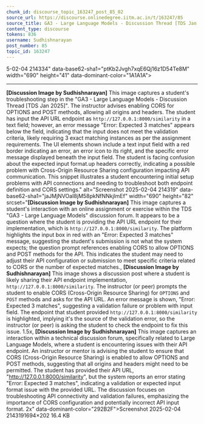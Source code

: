 ```yaml
---
chunk_id: discourse_topic_163247_post_85_02
source_url: https://discourse.onlinedegree.iitm.ac.in/t/163247/85
source_title: GA3 - Large Language Models - Discussion Thread [TDS Jan 2025]
content_type: discourse
tokens: 836
username: Sudhishnarayan
post_number: 85
topic_id: 163247
---
```


5-02-04 214334" data-base62-sha1="ptKb2Jvgh7xqE6Qj16z1D54Te8M" width="690" height="41" data-dominant-color="1A1A1A">

---

**[Discussion Image by Sudhishnarayan]** This image captures a student's troubleshooting step in the "GA3 - Large Language Models - Discussion Thread [TDS Jan 2025]". The instructor advises enabling CORS for OPTIONS and POST methods, allowing all origins and headers. The student has input the API URL endpoint as `http://127.0.0.1:8000/similarity` in a text field; however, an error message "Error: Expected 3 matches" appears below the field, indicating that the input does not meet the validation criteria, likely requiring 3 exact matching instances as per the assignment requirements. The UI elements shown include a text input field with a red border indicating an error, an error icon to its right, and the specific error message displayed beneath the input field. The student is facing confusion about the expected input format.up headers correctly, indicating a possible problem with Cross-Origin Resource Sharing configuration impacting API communication. This snippet illustrates a student encountering initial setup problems with API connections and needing to troubleshoot both endpoint definition and CORS settings." alt="Screenshot 2025-02-04 214319" data-base62-sha1="jaJMjNVOaI8jM58pkNfNNkjlmEf" width="690" height="82" srcset="**[Discussion Image by Sudhishnarayan]** This image captures a student's interaction with an online assignment or exercise within the TDS "GA3 - Large Language Models" discussion forum. It appears to be a question where the student is providing the API URL endpoint for their implementation, which is `http://127.0.0.1:8000/similarity`. The platform highlights the input box in red with an "Error: Expected 3 matches" message, suggesting the student's submission is not what the system expects; the question prompt references enabling CORS to allow OPTIONS and POST methods for the API. This indicates the student may need to adjust their API configuration or submission to meet specific criteria related to CORS or the number of expected matches., **[Discussion Image by Sudhishnarayan]** This image shows a discussion post where a student is likely sharing their API endpoint implementation, `http://127.0.0.1:8000/similarity`. The instructor (or peer) prompts the student to enable CORS (Cross-Origin Resource Sharing) for `OPTIONS` and `POST` methods and asks for the API URL. An error message is shown, "Error: Expected 3 matches", suggesting a validation failure or problem with input field. The endpoint that student provided `http://127.0.0.1:8000/similarity` is highlighted, implying it's the source of the validation error, so the instructor (or peer) is asking the student to check the endpoint to fix this issue. 1.5x, **[Discussion Image by Sudhishnarayan]** This image captures an interaction within a technical discussion forum, specifically related to Large Language Models, where a student is encountering issues with their API endpoint. An instructor or mentor is advising the student to ensure that CORS (Cross-Origin Resource Sharing) is enabled to allow OPTIONS and POST methods, suggesting that all origins and headers might need to be permitted. The student has provided their API URL, "http://127.0.0.1:8000/similarity", but the system reports an error stating "Error: Expected 3 matches", indicating a validation or expected input format issue with the provided URL. The discussion focuses on troubleshooting API connectivity and validation failures, emphasizing the importance of CORS configuration and potentially incorrect API input format. 2x" data-dominant-color="292B2F">Screenshot 2025-02-04 2143191694×202 16.4 KB
